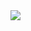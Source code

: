 <!--
### :sunglasses::blush::smiley::sweat_smile::yum::innocent::stuck_out_tongue::wink::relaxed::sunglasses::blush::smiley::sweat_smile::yum::innocent::stuck_out_tongue::wink::relaxed::sunglasses::blush::smiley::sweat_smile::yum::innocent::stuck_out_tongue::wink::relaxed::sunglasses::blush::smiley::sweat_smile:
-->

<a href="https://github.com/anuraghazra/github-readme-stats">
  <img align="center" src="https://github-readme-stats.vercel.app/api/top-langs/?username=anthfgreco&exclude_repo=conways-game-of-life-p5js&langs_count=10&layout=compact&theme=graywhite" />
</a>

